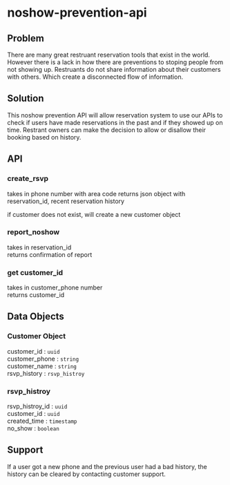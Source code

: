 # noshow-prevention-api

## Problem
There are many great restruant reservation tools that exist in the world. However there is a lack in how there are preventions to stoping people from not showing up.
Restruants do not share information about their customers with others. Which create a disconnected flow of information.

## Solution
This noshow prevention API will allow reservation system to use our APIs to check if users have made reservations in the past and if they showed up on time.
Restrant owners can make the decision to allow or disallow their booking based on history.

## API

### create_rsvp
takes in phone number with area code
returns json object with reservation_id, recent reservation history

if customer does not exist, will create a new customer object

### report_noshow
takes in reservation_id  
returns confirmation of report  

### get customer_id
takes in customer_phone number  
returns customer_id  

## Data Objects
### Customer Object
customer_id : `uuid`  
customer_phone : `string`  
customer_name : `string`  
rsvp_history : `rsvp_histroy`  

### rsvp_histroy
rsvp_histroy_id : `uuid`   
customer_id : `uuid`  
created_time : `timestamp`  
no_show : `boolean`  



## Support
If a user got a new phone and the previous user had a bad history, the history can be cleared by contacting customer support.
